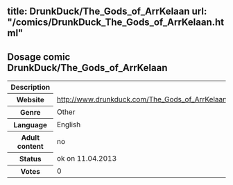 title: DrunkDuck/The_Gods_of_ArrKelaan
url: "/comics/DrunkDuck_The_Gods_of_ArrKelaan.html"
---
Dosage comic DrunkDuck/The_Gods_of_ArrKelaan
-----------------------------------------

<table class="comicinfo">
<tr>
<th>Description</th><td></td>
</tr>
<tr>
<th>Website</th><td><a href="http://www.drunkduck.com/The_Gods_of_ArrKelaan/">http://www.drunkduck.com/The_Gods_of_ArrKelaan/</a></td>
</tr>
<tr>
<th>Genre</th><td>Other</td>
</tr>
<tr>
<th>Language</th><td>English</td>
</tr>
<tr>
<th>Adult content</th><td>no</td>
</tr>
<tr>
<th>Status</th><td>ok on 11.04.2013</td>
</tr>
<tr>
<th>Votes</th><td>0</div></td>
</tr>
</table>
